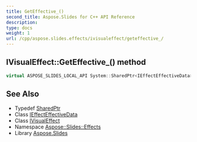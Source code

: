 ```yaml
---
title: GetEffective_()
second_title: Aspose.Slides for C++ API Reference
description: 
type: docs
weight: 1
url: /cpp/aspose.slides.effects/ivisualeffect/geteffective_/
---
```

## IVisualEffect::GetEffective_() method




```cpp
virtual ASPOSE_SLIDES_LOCAL_API System::SharedPtr<IEffectEffectiveData> Aspose::Slides::Effects::IVisualEffect::GetEffective_()=0
```

## See Also

* Typedef [SharedPtr](../../system/sharedptr/)
* Class [IEffectEffectiveData](../ieffecteffectivedata/)
* Class [IVisualEffect](./)
* Namespace [Aspose::Slides::Effects](../)
* Library [Aspose.Slides](../../)